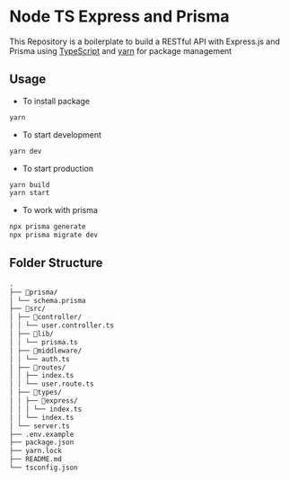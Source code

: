 # Node TS Express and Prisma

This Repository is a boilerplate to build a RESTful API with Express.js and Prisma using [TypeScript](https://www.typescriptlang.org/) and [yarn](https://yarnpkg.com/) for package management

## Usage

- To install package

```bash
yarn
```

- To start development

```bash
yarn dev
```

- To start production

```bash
yarn build
yarn start
```

- To work with prisma

```bash
npx prisma generate
npx prisma migrate dev
```

## Folder Structure

```md
.
├── 📂prisma/
│ └── schema.prisma
├── 📂src/
│ ├── 📂controller/
│ │ └── user.controller.ts
│ ├── 📂lib/
│ │ └── prisma.ts
│ ├── 📂middleware/
│ │ └── auth.ts
│ ├── 📂routes/
│ │ ├── index.ts
│ │ └── user.route.ts
│ ├── 📂types/
│ │ ├── 📂express/
│ │ │ └── index.ts
│ │ └── index.ts
│ └── server.ts
├── .env.example
├── package.json
├── yarn.lock
├── README.md
└── tsconfig.json
```
